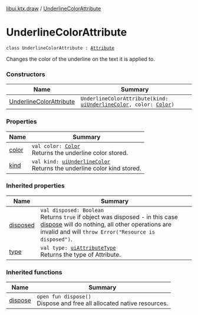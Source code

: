 [libui.ktx.draw](../README.md) / [UnderlineColorAttribute](README.md)

# UnderlineColorAttribute

`class UnderlineColorAttribute : `[`Attribute`](../-attribute/README.md)

Changes the color of the underline on the text it is applied to.

### Constructors

| Name | Summary |
|---|---|
| [UnderlineColorAttribute](-underline-color-attribute.md) | `UnderlineColorAttribute(kind: `[`uiUnderlineColor`](../../libui/ui-underline-color.md)`, color: `[`Color`](../-color/README.md)`)` |

### Properties

| Name | Summary |
|---|---|
| [color](color.md) | `val color: `[`Color`](../-color/README.md)<br>Returns the underline color stored. |
| [kind](kind.md) | `val kind: `[`uiUnderlineColor`](../../libui/ui-underline-color.md)<br>Returns the underline color kind stored. |

### Inherited properties

| Name | Summary |
|---|---|
| [disposed](../../libui.ktx/-disposable/disposed.md) | `val disposed: Boolean`<br>Returns `true` if object was disposed - in this case [dispose](../../libui.ktx/-disposable/dispose.md) will do nothing, all other operations are invalid and will `throw Error("Resource is disposed")`. |
| [type](../-attribute/type.md) | `val type: `[`uiAttributeType`](../../libui/ui-attribute-type.md)<br>Returns the type of Attribute. |

### Inherited functions

| Name | Summary |
|---|---|
| [dispose](../../libui.ktx/-disposable/dispose.md) | `open fun dispose()`<br>Dispose and free all allocated native resources. |
